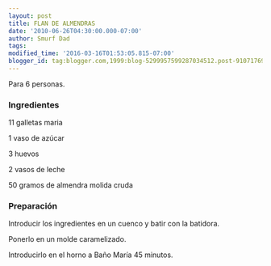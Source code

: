 ```yaml
---
layout: post
title: FLAN DE ALMENDRAS
date: '2010-06-26T04:30:00.000-07:00'
author: Smurf Dad
tags: 
modified_time: '2016-03-16T01:53:05.815-07:00'
blogger_id: tag:blogger.com,1999:blog-5299957599287034512.post-9107176992752810661
---
```


Para 6 personas.

<h3>Ingredientes</h3>

11 galletas maria

1 vaso de azúcar

3 huevos

2 vasos de leche

50 gramos de almendra molida cruda

<h3>Preparación</h3>

Introducir los ingredientes en un cuenco y batir con la batidora.

Ponerlo en un molde caramelizado.

Introducirlo en el horno a Baño María 45 minutos.

